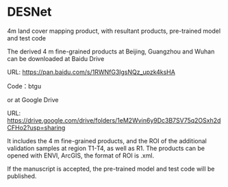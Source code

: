 # DESNet
4m land cover mapping product, with resultant products, pre-trained model and test code

The derived 4 m fine-grained products at Beijing, Guangzhou and Wuhan can be downloaded at Baidu Drive

URL: https://pan.baidu.com/s/1RWNfG3lgsNQz_upzk4ksHA 

Code：btgu

or at Google Drive

URL: https://drive.google.com/drive/folders/1eM2Wvin6y9Dc3B7SV75q2OSxh2dCFHo2?usp=sharing

It includes the 4 m fine-grained products, and the ROI of the additional validation samples at region T1-T4, as well as R1.
The products can be opened with ENVI, ArcGIS, the format of ROI is .xml.

If the manuscript is accepted, the pre-trained model and test code will be published.
